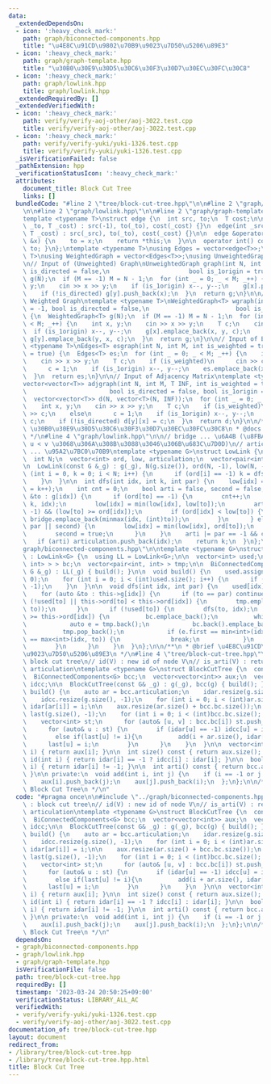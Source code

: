 ```yaml
---
data:
  _extendedDependsOn:
  - icon: ':heavy_check_mark:'
    path: graph/biconnected-components.hpp
    title: "\u4E8C\u91CD\u9802\u70B9\u9023\u7D50\u5206\u89E3"
  - icon: ':heavy_check_mark:'
    path: graph/graph-template.hpp
    title: "\u30B0\u30E9\u30D5\u30C6\u30F3\u30D7\u30EC\u30FC\u30C8"
  - icon: ':heavy_check_mark:'
    path: graph/lowlink.hpp
    title: graph/lowlink.hpp
  _extendedRequiredBy: []
  _extendedVerifiedWith:
  - icon: ':heavy_check_mark:'
    path: verify/verify-aoj-other/aoj-3022.test.cpp
    title: verify/verify-aoj-other/aoj-3022.test.cpp
  - icon: ':heavy_check_mark:'
    path: verify/verify-yuki/yuki-1326.test.cpp
    title: verify/verify-yuki/yuki-1326.test.cpp
  _isVerificationFailed: false
  _pathExtension: hpp
  _verificationStatusIcon: ':heavy_check_mark:'
  attributes:
    document_title: Block Cut Tree
    links: []
  bundledCode: "#line 2 \"tree/block-cut-tree.hpp\"\n\n#line 2 \"graph/biconnected-components.hpp\"\
    \n\n#line 2 \"graph/lowlink.hpp\"\n\n#line 2 \"graph/graph-template.hpp\"\n\n\
    template <typename T>\nstruct edge {\n  int src, to;\n  T cost;\n\n  edge(int\
    \ _to, T _cost) : src(-1), to(_to), cost(_cost) {}\n  edge(int _src, int _to,\
    \ T _cost) : src(_src), to(_to), cost(_cost) {}\n\n  edge &operator=(const int\
    \ &x) {\n    to = x;\n    return *this;\n  }\n\n  operator int() const { return\
    \ to; }\n};\ntemplate <typename T>\nusing Edges = vector<edge<T>>;\ntemplate <typename\
    \ T>\nusing WeightedGraph = vector<Edges<T>>;\nusing UnweightedGraph = vector<vector<int>>;\n\
    \n// Input of (Unweighted) Graph\nUnweightedGraph graph(int N, int M = -1, bool\
    \ is_directed = false,\n                      bool is_1origin = true) {\n  UnweightedGraph\
    \ g(N);\n  if (M == -1) M = N - 1;\n  for (int _ = 0; _ < M; _++) {\n    int x,\
    \ y;\n    cin >> x >> y;\n    if (is_1origin) x--, y--;\n    g[x].push_back(y);\n\
    \    if (!is_directed) g[y].push_back(x);\n  }\n  return g;\n}\n\n// Input of\
    \ Weighted Graph\ntemplate <typename T>\nWeightedGraph<T> wgraph(int N, int M\
    \ = -1, bool is_directed = false,\n                        bool is_1origin = true)\
    \ {\n  WeightedGraph<T> g(N);\n  if (M == -1) M = N - 1;\n  for (int _ = 0; _\
    \ < M; _++) {\n    int x, y;\n    cin >> x >> y;\n    T c;\n    cin >> c;\n  \
    \  if (is_1origin) x--, y--;\n    g[x].emplace_back(x, y, c);\n    if (!is_directed)\
    \ g[y].emplace_back(y, x, c);\n  }\n  return g;\n}\n\n// Input of Edges\ntemplate\
    \ <typename T>\nEdges<T> esgraph(int N, int M, int is_weighted = true, bool is_1origin\
    \ = true) {\n  Edges<T> es;\n  for (int _ = 0; _ < M; _++) {\n    int x, y;\n\
    \    cin >> x >> y;\n    T c;\n    if (is_weighted)\n      cin >> c;\n    else\n\
    \      c = 1;\n    if (is_1origin) x--, y--;\n    es.emplace_back(x, y, c);\n\
    \  }\n  return es;\n}\n\n// Input of Adjacency Matrix\ntemplate <typename T>\n\
    vector<vector<T>> adjgraph(int N, int M, T INF, int is_weighted = true,\n    \
    \                       bool is_directed = false, bool is_1origin = true) {\n\
    \  vector<vector<T>> d(N, vector<T>(N, INF));\n  for (int _ = 0; _ < M; _++) {\n\
    \    int x, y;\n    cin >> x >> y;\n    T c;\n    if (is_weighted)\n      cin\
    \ >> c;\n    else\n      c = 1;\n    if (is_1origin) x--, y--;\n    d[x][y] =\
    \ c;\n    if (!is_directed) d[y][x] = c;\n  }\n  return d;\n}\n\n/**\n * @brief\
    \ \u30B0\u30E9\u30D5\u30C6\u30F3\u30D7\u30EC\u30FC\u30C8\n * @docs docs/graph/graph-template.md\n\
    \ */\n#line 4 \"graph/lowlink.hpp\"\n\n// bridge ... \u6A4B (\u8FBA (u, v) \u304C\
    \ u < v \u3068\u306A\u308B\u3088\u3046\u306B\u683C\u7D0D)\n// articulation point\
    \ ... \u95A2\u7BC0\u70B9\ntemplate <typename G>\nstruct LowLink {\n  const G &g;\n\
    \  int N;\n  vector<int> ord, low, articulation;\n  vector<pair<int, int> > bridge;\n\
    \n  LowLink(const G &_g) : g(_g), N(g.size()), ord(N, -1), low(N, -1) {\n    for\
    \ (int i = 0, k = 0; i < N; i++) {\n      if (ord[i] == -1) k = dfs(i, k, -1);\n\
    \    }\n  }\n\n  int dfs(int idx, int k, int par) {\n    low[idx] = (ord[idx]\
    \ = k++);\n    int cnt = 0;\n    bool arti = false, second = false;\n    for (auto\
    \ &to : g[idx]) {\n      if (ord[to] == -1) {\n        cnt++;\n        k = dfs(to,\
    \ k, idx);\n        low[idx] = min(low[idx], low[to]);\n        arti |= (par !=\
    \ -1) && (low[to] >= ord[idx]);\n        if (ord[idx] < low[to]) {\n         \
    \ bridge.emplace_back(minmax(idx, (int)to));\n        }\n      } else if (to !=\
    \ par || second) {\n        low[idx] = min(low[idx], ord[to]);\n      } else {\n\
    \        second = true;\n      }\n    }\n    arti |= par == -1 && cnt > 1;\n \
    \   if (arti) articulation.push_back(idx);\n    return k;\n  }\n};\n#line 4 \"\
    graph/biconnected-components.hpp\"\n\ntemplate <typename G>\nstruct BiConnectedComponents\
    \ : LowLink<G> {\n  using LL = LowLink<G>;\n\n  vector<int> used;\n  vector<vector<pair<int,\
    \ int> > > bc;\n  vector<pair<int, int> > tmp;\n\n  BiConnectedComponents(const\
    \ G &_g) : LL(_g) { build(); }\n\n  void build() {\n    used.assign(this->g.size(),\
    \ 0);\n    for (int i = 0; i < (int)used.size(); i++) {\n      if (!used[i]) dfs(i,\
    \ -1);\n    }\n  }\n\n  void dfs(int idx, int par) {\n    used[idx] = true;\n\
    \    for (auto &to : this->g[idx]) {\n      if (to == par) continue;\n      if\
    \ (!used[to] || this->ord[to] < this->ord[idx]) {\n        tmp.emplace_back(minmax<int>(idx,\
    \ to));\n      }\n      if (!used[to]) {\n        dfs(to, idx);\n        if (this->low[to]\
    \ >= this->ord[idx]) {\n          bc.emplace_back();\n          while(true) {\n\
    \            auto e = tmp.back();\n            bc.back().emplace_back(e);\n  \
    \          tmp.pop_back();\n            if (e.first == min<int>(idx, to) && e.second\
    \ == max<int>(idx, to)) {\n              break;\n            }\n          }\n\
    \        }\n      }\n    }\n  }\n};\n\n/**\n * @brief \u4E8C\u91CD\u9802\u70B9\
    \u9023\u7D50\u5206\u89E3\n */\n#line 4 \"tree/block-cut-tree.hpp\"\n\n// aux :\
    \ block cut tree\n// id(V) : new id of node V\n// is_arti(V) : return if V is\
    \ articulation\ntemplate <typename G>\nstruct BlockCutTree {\n  const G& g;\n\
    \  BiConnectedComponents<G> bcc;\n  vector<vector<int>> aux;\n  vector<int> idar,\
    \ idcc;\n\n  BlockCutTree(const G& _g) : g(_g), bcc(g) { build(); }\n\n  void\
    \ build() {\n    auto ar = bcc.articulation;\n    idar.resize(g.size(), -1);\n\
    \    idcc.resize(g.size(), -1);\n    for (int i = 0; i < (int)ar.size(); i++)\
    \ idar[ar[i]] = i;\n\n    aux.resize(ar.size() + bcc.bc.size());\n    vector<int>\
    \ last(g.size(), -1);\n    for (int i = 0; i < (int)bcc.bc.size(); i++) {\n  \
    \    vector<int> st;\n      for (auto& [u, v] : bcc.bc[i]) st.push_back(u), st.push_back(v);\n\
    \      for (auto& u : st) {\n        if (idar[u] == -1) idcc[u] = i + ar.size();\n\
    \        else if(last[u] != i){\n          add(i + ar.size(), idar[u]);\n    \
    \      last[u] = i;\n        }\n      }\n    }\n  }\n\n  vector<int>& operator[](int\
    \ i) { return aux[i]; }\n\n  int size() const { return aux.size(); }\n\n  int\
    \ id(int i) { return idar[i] == -1 ? idcc[i] : idar[i]; }\n\n  bool is_arti(int\
    \ i) { return idar[i] != -1; }\n\n  int arti() const { return bcc.articulation.size();\
    \ }\n\n private:\n  void add(int i, int j) {\n    if (i == -1 or j == -1) return;\n\
    \    aux[i].push_back(j);\n    aux[j].push_back(i);\n  };\n};\n\n/**\n * @brief\
    \ Block Cut Tree\n */\n"
  code: "#pragma once\n\n#include \"../graph/biconnected-components.hpp\"\n\n// aux\
    \ : block cut tree\n// id(V) : new id of node V\n// is_arti(V) : return if V is\
    \ articulation\ntemplate <typename G>\nstruct BlockCutTree {\n  const G& g;\n\
    \  BiConnectedComponents<G> bcc;\n  vector<vector<int>> aux;\n  vector<int> idar,\
    \ idcc;\n\n  BlockCutTree(const G& _g) : g(_g), bcc(g) { build(); }\n\n  void\
    \ build() {\n    auto ar = bcc.articulation;\n    idar.resize(g.size(), -1);\n\
    \    idcc.resize(g.size(), -1);\n    for (int i = 0; i < (int)ar.size(); i++)\
    \ idar[ar[i]] = i;\n\n    aux.resize(ar.size() + bcc.bc.size());\n    vector<int>\
    \ last(g.size(), -1);\n    for (int i = 0; i < (int)bcc.bc.size(); i++) {\n  \
    \    vector<int> st;\n      for (auto& [u, v] : bcc.bc[i]) st.push_back(u), st.push_back(v);\n\
    \      for (auto& u : st) {\n        if (idar[u] == -1) idcc[u] = i + ar.size();\n\
    \        else if(last[u] != i){\n          add(i + ar.size(), idar[u]);\n    \
    \      last[u] = i;\n        }\n      }\n    }\n  }\n\n  vector<int>& operator[](int\
    \ i) { return aux[i]; }\n\n  int size() const { return aux.size(); }\n\n  int\
    \ id(int i) { return idar[i] == -1 ? idcc[i] : idar[i]; }\n\n  bool is_arti(int\
    \ i) { return idar[i] != -1; }\n\n  int arti() const { return bcc.articulation.size();\
    \ }\n\n private:\n  void add(int i, int j) {\n    if (i == -1 or j == -1) return;\n\
    \    aux[i].push_back(j);\n    aux[j].push_back(i);\n  };\n};\n\n/**\n * @brief\
    \ Block Cut Tree\n */\n"
  dependsOn:
  - graph/biconnected-components.hpp
  - graph/lowlink.hpp
  - graph/graph-template.hpp
  isVerificationFile: false
  path: tree/block-cut-tree.hpp
  requiredBy: []
  timestamp: '2023-03-24 20:50:25+09:00'
  verificationStatus: LIBRARY_ALL_AC
  verifiedWith:
  - verify/verify-yuki/yuki-1326.test.cpp
  - verify/verify-aoj-other/aoj-3022.test.cpp
documentation_of: tree/block-cut-tree.hpp
layout: document
redirect_from:
- /library/tree/block-cut-tree.hpp
- /library/tree/block-cut-tree.hpp.html
title: Block Cut Tree
---
```

